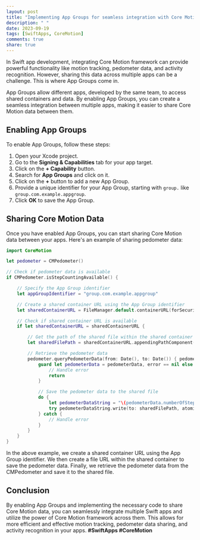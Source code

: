 ```yaml
---
layout: post
title: "Implementing App Groups for seamless integration with Core Motion in Swift apps"
description: " "
date: 2023-09-19
tags: [SwiftApps, CoreMotion]
comments: true
share: true
---
```


In Swift app development, integrating Core Motion framework can provide powerful functionality like motion tracking, pedometer data, and activity recognition. However, sharing this data across multiple apps can be a challenge. This is where App Groups come in.

App Groups allow different apps, developed by the same team, to access shared containers and data. By enabling App Groups, you can create a seamless integration between multiple apps, making it easier to share Core Motion data between them.

## Enabling App Groups

To enable App Groups, follow these steps:
1. Open your Xcode project.
2. Go to the **Signing & Capabilities** tab for your app target.
3. Click on the **+ Capability** button.
4. Search for **App Groups** and click on it.
5. Click on the **+** button to add a new App Group.
6. Provide a unique identifier for your App Group, starting with `group.` like `group.com.example.appgroup`.
7. Click **OK** to save the App Group.

## Sharing Core Motion Data

Once you have enabled App Groups, you can start sharing Core Motion data between your apps. Here's an example of sharing pedometer data:

```swift
import CoreMotion

let pedometer = CMPedometer()

// Check if pedometer data is available
if CMPedometer.isStepCountingAvailable() {

    // Specify the App Group identifier
    let appGroupIdentifier = "group.com.example.appgroup"

    // Create a shared container URL using the App Group identifier
    let sharedContainerURL = FileManager.default.containerURL(forSecurityApplicationGroupIdentifier: appGroupIdentifier)

    // Check if shared container URL is available
    if let sharedContainerURL = sharedContainerURL {

        // Get the path of the shared file within the shared container
        let sharedFilePath = sharedContainerURL.appendingPathComponent("pedometerData.txt")

        // Retrieve the pedometer data
        pedometer.queryPedometerData(from: Date(), to: Date()) { pedometerData, error in
            guard let pedometerData = pedometerData, error == nil else {
                // Handle error
                return
            }

            // Save the pedometer data to the shared file
            do {
                let pedometerDataString = "\(pedometerData.numberOfSteps)"
                try pedometerDataString.write(to: sharedFilePath, atomically: true, encoding: .utf8)
            } catch {
                // Handle error
            }
        }
    }
}
```

In the above example, we create a shared container URL using the App Group identifier. We then create a file URL within the shared container to save the pedometer data. Finally, we retrieve the pedometer data from the CMPedometer and save it to the shared file.

## Conclusion

By enabling App Groups and implementing the necessary code to share Core Motion data, you can seamlessly integrate multiple Swift apps and utilize the power of Core Motion framework across them. This allows for more efficient and effective motion tracking, pedometer data sharing, and activity recognition in your apps. **#SwiftApps #CoreMotion**